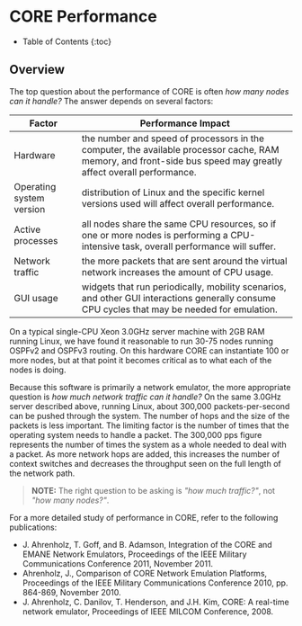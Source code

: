 # CORE Performance

* Table of Contents
{:toc}

## Overview

The top question about the performance of CORE is often *how many nodes can it
handle?* The answer depends on several factors:

| Factor | Performance Impact |
|---|---|
| Hardware | the number and speed of processors in the computer, the available processor cache, RAM memory, and front-side bus speed may greatly affect overall performance. |
| Operating system version | distribution of Linux and the specific kernel versions used will affect overall performance. |
| Active processes | all nodes share the same CPU resources, so if one or more nodes is performing a CPU-intensive task, overall performance will suffer. |
| Network traffic | the more packets that are sent around the virtual network increases the amount of CPU usage. |
| GUI usage | widgets that run periodically, mobility scenarios, and other GUI interactions generally consume CPU cycles that may be needed for emulation. |


On a typical single-CPU Xeon 3.0GHz server machine with 2GB RAM running Linux,
we have found it reasonable to run 30-75 nodes running OSPFv2 and OSPFv3
routing. On this hardware CORE can instantiate 100 or more nodes, but at
that point it becomes critical as to what each of the nodes is doing.

Because this software is primarily a network emulator, the more appropriate
question is *how much network traffic can it handle?* On the same 3.0GHz
server described above, running Linux, about 300,000 packets-per-second can
be pushed through the system. The number of hops and the size of the packets
is less important. The limiting factor is the number of times that the
operating system needs to handle a packet. The 300,000 pps figure represents
the number of times the system as a whole needed to deal with a packet. As
more network hops are added, this increases the number of context switches
and decreases the throughput seen on the full length of the network path.

> **NOTE:** The right question to be asking is *"how much traffic?"*, not
*"how many nodes?"*.

For a more detailed study of performance in CORE, refer to the following
publications:

* J\. Ahrenholz, T. Goff, and B. Adamson, Integration of the CORE and EMANE
    Network Emulators, Proceedings of the IEEE Military Communications Conference 2011, November 2011.
* Ahrenholz, J., Comparison of CORE Network Emulation Platforms, Proceedings
    of the IEEE Military Communications Conference 2010, pp. 864-869, November 2010.
* J\. Ahrenholz, C. Danilov, T. Henderson, and J.H. Kim, CORE: A real-time
    network emulator, Proceedings of IEEE MILCOM Conference, 2008.
